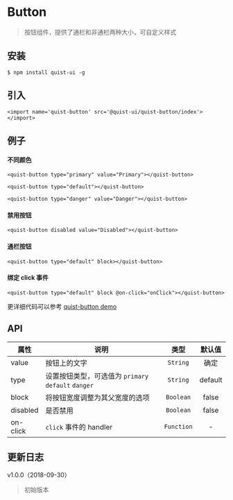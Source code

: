 # Button

> 按钮组件，提供了通栏和非通栏两种大小，可自定义样式


## 安装

```
$ npm install quist-ui -g
```

## 引入
```ux
<import name='quist-button' src='@quist-ui/quist-button/index'></import>
```

## 例子

#### 不同颜色

```ux
<quist-button type="primary" value="Primary"></quist-button>

<quist-button type="default"></quist-button>

<quist-button type="danger" value="Danger"></quist-button>
```

#### 禁用按钮

```ux
<quist-button disabled value="Disabled"></quist-button>
```

#### 通栏按钮

```ux
<quist-button type="default" block></quist-button>
```

#### 绑定 click 事件

```ux
<quist-button type="default" block @on-click="onClick"></quist-button>
```

更详细代码可以参考 [quist-button demo](https://github.com/qapp-ui/qapp-ui/blob/master/src/Button/index.ux)

## API 

| 属性 | 说明 | 类型 | 默认值 |
|-------------|------------|:--------:|:-----:|
| value | 按钮上的文字 | `String` | 确定 |
| type | 设置按钮类型，可选值为 `primary` `default` `danger` | `String` | default |
| block | 将按钮宽度调整为其父宽度的选项 | `Boolean` | false |
| disabled | 是否禁用 | `Boolean` | false |
| on-click | `click` 事件的 handler | `Function` | - |


## 更新日志

v1.0.0（2018-09-30）
> 初始版本

